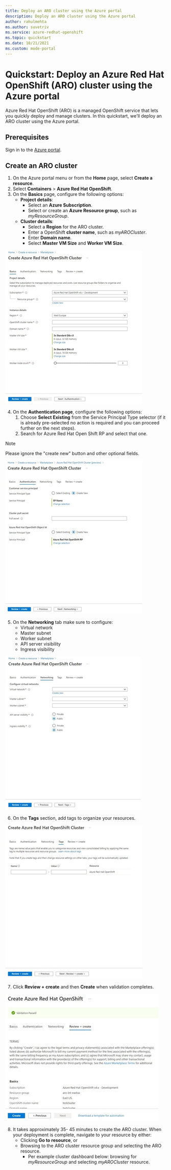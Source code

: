 ```yaml
---
title: Deploy an ARO cluster using the Azure portal
description: Deploy an ARO cluster using the Azure portal
author: rahulmehta
ms.author: suvetriv
ms.service: azure-redhat-openshift
ms.topic: quickstart
ms.date: 10/21/2021
ms.custom: mode-portal
---
```


# Quickstart: Deploy an Azure Red Hat OpenShift (ARO) cluster using the Azure portal

Azure Red Hat OpenShift (ARO) is a managed OpenShift service that lets you quickly deploy and manage clusters. In this quickstart, we'll deploy an ARO cluster using the Azure portal.

## Prerequisites
Sign in to the [Azure portal](https://portal.azure.com).

## Create an ARO cluster
1.	On the Azure portal menu or from the **Home** page, select **Create a resource**.
2.	Select **Containers** > **Azure Red Hat OpenShift**.
3.	On the **Basics** page, configure the following options:
    * **Project details**:
        *	Select an **Azure Subscription**.
        *	Select or create an **Azure Resource group**, such as *myResourceGroup*.
    * **Cluster details**:
        * Select a **Region** for the ARO cluster.
        *	Enter a OpenShift **cluster name**, such as *myAROCluster*.
        *	Enter **Domain name**.
        *	Select **Master VM Size** and **Worker VM Size**.

![**Basics** tab on Azure portal](./media/portal-quickstart/basics-tab.jpg)

4.	On the **Authentication page**, configure the following options:
    1) Choose **Select Existing** from the Service Principal Type selector (if it is already pre-selected no action is required and you can proceed further on the next steps).
    2) Search for Azure Red Hat Open Shift RP and select that one. 

>[!NOTE]
>Please ignore the "create new" button and other optional fields.

![**Authentication** tab on Azure portal](./media/portal-quickstart/authentication.jpg)

5.	On the **Networking** tab make sure to configure:
    * Virtual network
    * Master subnet
    * Worker subnet
    * API server visibility
    * Ingress visibility

![**Networking** tab on Azure portal](./media/portal-quickstart/networking.jpg)

6.	On the **Tags** section, add tags to organize your resources.

![**Tags** tab on Azure portal](./media/portal-quickstart/tags.jpg)
 
7.	Click **Review + create** and then **Create** when validation completes.

![**Review + create** tab on Azure portal](./media/portal-quickstart/review.jpg)
 
8.	It takes approximately 35- 45 minutes to create the ARO cluster. When your deployment is complete, navigate to your resource by either:
    *	Clicking **Go to resource**, or
    *	Browsing to the ARO cluster resource group and selecting the ARO resource.
        *	Per example cluster dashboard below: browsing for *myResourceGroup* and selecting *myAROCluster* resource.
